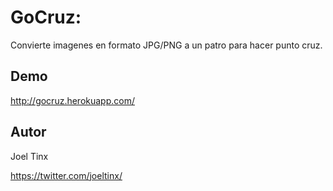 # GoCruz:

Convierte imagenes en formato JPG/PNG a un patro para hacer punto cruz.


## Demo

http://gocruz.herokuapp.com/


## Autor
Joel Tinx

https://twitter.com/joeltinx/
